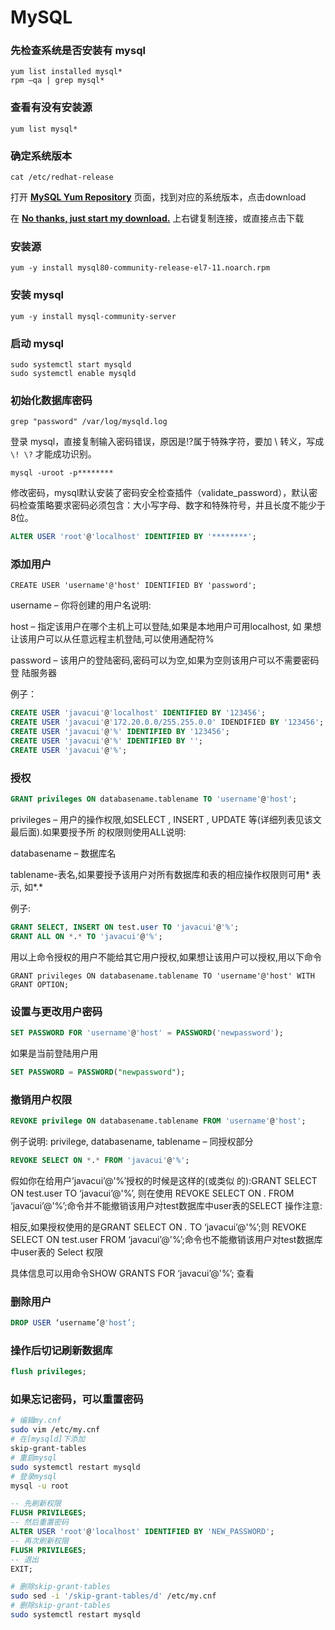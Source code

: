 # MySQL

### 先检查系统是否安装有 mysql

```shell
yum list installed mysql*
rpm –qa | grep mysql*
```

### 查看有没有安装源

```shell
yum list mysql*
```

### 确定系统版本

```shell
cat /etc/redhat-release
```

打开  **[MySQL Yum Repository](https://dev.mysql.com/downloads/repo/yum/)** 页面，找到对应的系统版本，点击download

在 **[No thanks, just start my download.](https://dev.mysql.com/get/mysql80-community-release-el7-11.noarch.rpm)** 上右键复制连接，或直接点击下载

### 安装源

```shell
yum -y install mysql80-community-release-el7-11.noarch.rpm
```

### 安装 mysql

```shell
yum -y install mysql-community-server
```

### 启动 mysql

```shell
sudo systemctl start mysqld
sudo systemctl enable mysqld
```

### 初始化数据库密码

```shell
grep "password" /var/log/mysqld.log
```

登录 mysql，直接复制输入密码错误，原因是!?属于特殊字符，要加 \ 转义，写成 `\! \?` 才能成功识别。

```shell
mysql -uroot -p********
```

修改密码，mysql默认安装了密码安全检查插件（validate_password），默认密码检查策略要求密码必须包含：大小写字母、数字和特殊符号，并且长度不能少于8位。

```sql
ALTER USER 'root'@'localhost' IDENTIFIED BY '********';
```

### 添加用户

```mysql
CREATE USER 'username'@'host' IDENTIFIED BY 'password';
```

username – 你将创建的用户名说明:

host – 指定该用户在哪个主机上可以登陆,如果是本地用户可用localhost,  如 果想让该用户可以从任意远程主机登陆,可以使用通配符%

password –  该用户的登陆密码,密码可以为空,如果为空则该用户可以不需要密码登 陆服务器

例子：

```sql
CREATE USER 'javacui'@'localhost' IDENTIFIED BY '123456';
CREATE USER 'javacui'@'172.20.0.0/255.255.0.0' IDENDIFIED BY '123456';
CREATE USER 'javacui'@'%' IDENTIFIED BY '123456';
CREATE USER 'javacui'@'%' IDENTIFIED BY '';
CREATE USER 'javacui'@'%';
```

### 授权

```sql
GRANT privileges ON databasename.tablename TO 'username'@'host';
```

privileges – 用户的操作权限,如SELECT , INSERT , UPDATE  等(详细列表见该文最后面).如果要授予所 的权限则使用ALL说明: 

databasename –  数据库名

tablename-表名,如果要授予该用户对所有数据库和表的相应操作权限则可用* 表示, 如*.*

例子:

```sql
GRANT SELECT, INSERT ON test.user TO 'javacui'@'%';
GRANT ALL ON *.* TO 'javacui'@'%';
```

用以上命令授权的用户不能给其它用户授权,如果想让该用户可以授权,用以下命令

```mysql
GRANT privileges ON databasename.tablename TO 'username'@'host' WITH GRANT OPTION;
```

### 设置与更改用户密码

```sql
SET PASSWORD FOR 'username'@'host' = PASSWORD('newpassword');
```


如果是当前登陆用户用

```sql
SET PASSWORD = PASSWORD("newpassword");
```

### 撤销用户权限

```sql
REVOKE privilege ON databasename.tablename FROM 'username'@'host';
```

例子说明: privilege, databasename, tablename – 同授权部分

```sql
REVOKE SELECT ON *.* FROM 'javacui'@'%';
```

假如你在给用户’javacui’@'%’授权的时候是这样的(或类似 的):GRANT SELECT ON test.user TO  ‘javacui’@'%’, 则在使用 REVOKE SELECT ON *.* FROM  ‘javacui’@'%’;命令并不能撤销该用户对test数据库中user表的SELECT 操作注意: 

相反,如果授权使用的是GRANT SELECT ON  *.* TO ‘javacui’@'%’;则 REVOKE SELECT ON test.user FROM  ‘javacui’@'%’;命令也不能撤销该用户对test数据库中user表的 Select 权限

具体信息可以用命令SHOW GRANTS FOR ‘javacui’@'%’; 查看

### 删除用户

```sql
DROP USER ‘username’@'host’;
```


### 操作后切记刷新数据库

```sql
flush privileges;
```

### 如果忘记密码，可以重置密码

```sh
# 编辑my.cnf
sudo vim /etc/my.cnf
# 在[mysqld]下添加
skip-grant-tables
# 重启mysql
sudo systemctl restart mysqld
# 登录mysql
mysql -u root
```

```sql
-- 先刷新权限
FLUSH PRIVILEGES;
-- 然后重置密码
ALTER USER 'root'@'localhost' IDENTIFIED BY 'NEW_PASSWORD';
-- 再次刷新权限
FLUSH PRIVILEGES;
-- 退出
EXIT;
```

```sh
# 删除skip-grant-tables
sudo sed -i '/skip-grant-tables/d' /etc/my.cnf
# 删除skip-grant-tables
sudo systemctl restart mysqld
```


